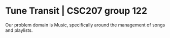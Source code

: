 # Tune Transit | CSC207 group 122
Our problem domain is Music, specifically around the management of songs and playlists.

